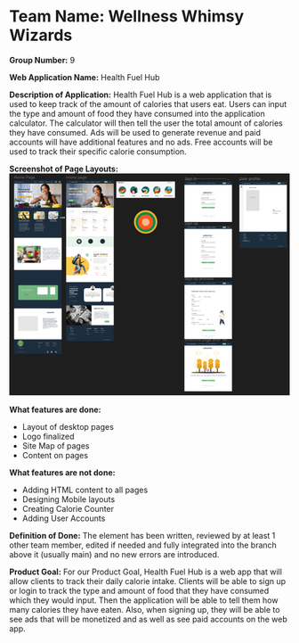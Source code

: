 # Team Name: Wellness Whimsy Wizards

**Group Number:** 9

**Web Application Name:** Health Fuel Hub

**Description of Application:** Health Fuel Hub is a web application that is used to keep track of the amount of calories that users eat. Users can input the type and amount of food they have consumed into the application calculator. The calculator will then tell the user the total amount of calories they have consumed. Ads will be used to generate revenue and paid accounts will have additional features and no ads. Free accounts will be used to track their specific calorie consumption.


**Screenshot of Page Layouts:**
![screenshot.png](screenshot.png)

**What features are done:**

- Layout of desktop pages
- Logo finalized
- Site Map of pages
- Content on pages

**What features are not done:**
 
- Adding HTML content to all pages
- Designing Mobile layouts
- Creating Calorie Counter
- Adding User Accounts

**Definition of Done:** 
The element has been written, reviewed by at least 1 other team member, edited if needed and fully integrated into the branch above it (usually main) and no new errors are introduced.

**Product Goal:** 
For our Product Goal, Health Fuel Hub is a web app that will allow clients to track their daily calorie intake. Clients will be able to sign up or login to track the type and amount of food that they have consumed which they would input. Then the application will be able to tell them how many calories they have eaten. Also, when signing up, they will be able to see ads that will be monetized and as well as see paid accounts on the web app.
